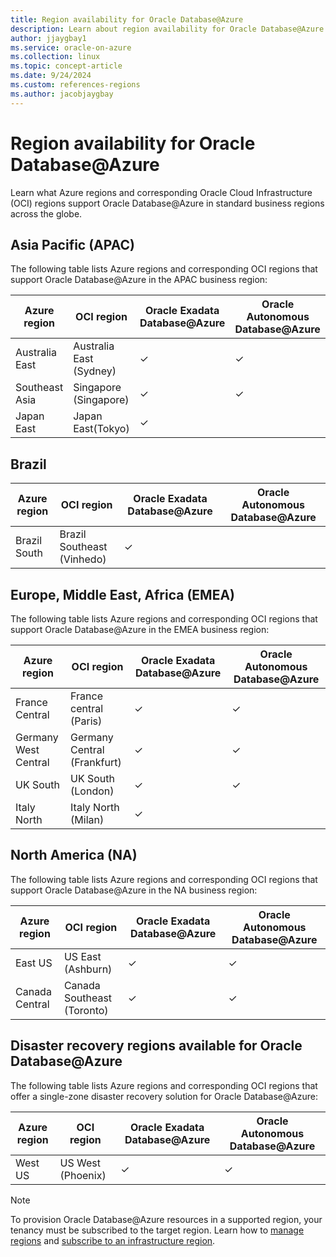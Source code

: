 ```yaml
---
title: Region availability for Oracle Database@Azure
description: Learn about region availability for Oracle Database@Azure.
author: jjaygbay1
ms.service: oracle-on-azure
ms.collection: linux
ms.topic: concept-article
ms.date: 9/24/2024
ms.custom: references-regions
ms.author: jacobjaygbay
---
```


# Region availability for Oracle Database@Azure

Learn what Azure regions and corresponding Oracle Cloud Infrastructure (OCI) regions support Oracle Database@Azure in standard business regions across the globe.

## Asia Pacific (APAC)

The following table lists Azure regions and corresponding OCI regions that support Oracle Database@Azure in the APAC business region:

| Azure region   | OCI region  | Oracle Exadata Database@Azure | Oracle Autonomous Database@Azure |
|----------------|--------------------------|-------------------|-------------------|
| Australia East | Australia East (Sydney)  | ✓  |          ✓                      |
| Southeast Asia | Singapore (Singapore)  | ✓  |          ✓                      |
| Japan East     | Japan East(Tokyo)  | ✓  |                                 |

## Brazil

| Azure region   | OCI region  | Oracle Exadata Database@Azure | Oracle Autonomous Database@Azure |
|----------------|--------------------------|-------------------|-------------------|
| Brazil South | Brazil Southeast (Vinhedo)   | ✓   |     |

## Europe, Middle East, Africa (EMEA)

The following table lists Azure regions and corresponding OCI regions that support Oracle Database@Azure in the EMEA business region:

|Azure region |OCI region  | Oracle Exadata Database@Azure | Oracle Autonomous Database@Azure |
|------------|--|--------------------------|------------------------------|
| France Central       |France central (Paris) | ✓   | ✓ |
| Germany West Central |Germany Central (Frankfurt) |  ✓  | ✓ |
| UK South             | UK South (London)   | ✓   | ✓    |
| Italy North          | Italy North (Milan)   | ✓   |     |

## North America (NA)

The following table lists Azure regions and corresponding OCI regions that support Oracle Database@Azure in the NA business region:

| Azure region   | OCI region                 | Oracle Exadata Database@Azure                    | Oracle Autonomous Database@Azure                      |
| -------------- | -------------------|------------------------|------------------ |
| East US        | US East (Ashburn)          | ✓   | ✓  |
| Canada Central | Canada Southeast (Toronto) | ✓ |  ✓ |

## Disaster recovery regions available for Oracle Database@Azure

The following table lists Azure regions and corresponding OCI regions that offer a single-zone disaster recovery solution for Oracle Database@Azure:

| Azure region   | OCI region  | Oracle Exadata Database@Azure | Oracle Autonomous Database@Azure |
|----------------|--------------------------|-------------------|-------------------|
| West US | US West (Phoenix)  | ✓  |          ✓  |

> [!NOTE]
> To provision Oracle Database@Azure resources in a supported region, your tenancy must be subscribed to the target region. Learn how to [manage regions](https://docs.oracle.com/iaas/Content/Identity/regions/managingregions.htm#Managing_Regions) and [subscribe to an infrastructure region](https://docs.oracle.com/iaas/Content/Identity/regions/To_subscribe_to_an_infrastructure_region.htm#subscribe).
